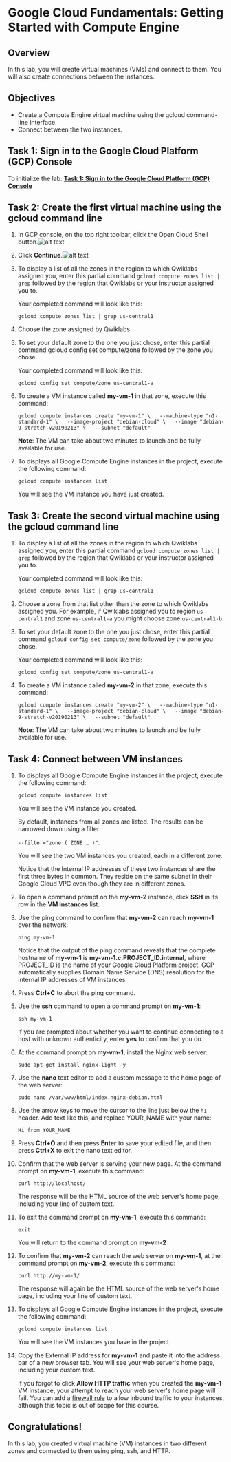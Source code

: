 # Google Cloud Fundamentals: Getting Started with Compute Engine

## Overview
In this lab, you will create virtual machines (VMs) and connect to them. You will also create connections between the instances.

## Objectives
* Create a Compute Engine virtual machine using the gcloud command-line interface.
* Connect between the two instances.

## Task 1: Sign in to the Google Cloud Platform (GCP) Console
To initialize the lab: [**Task 1: Sign in to the Google Cloud Platform (GCP) Console**](https://github.com/SymbioteKe/GADS-2020-GCP-Practice-Project/blob/translation/translation/Task%201%20-%20Sign%20in%20to%20the%20Google%20Cloud%20Platform%20(GCP)%20Console.md)

## Task 2: Create the first virtual machine using the gcloud command line

1. In GCP console, on the top right toolbar, click the Open Cloud Shell button.![alt text](https://cdn.qwiklabs.com/vdY5e%2Fan9ZGXw5a%2FZMb1agpXhRGozsOadHURcR8thAQ%3D)

2. Click **Continue**.![alt text](https://cdn.qwiklabs.com/lr3PBRjWIrJ%2BMQnE8kCkOnRQQVgJnWSg4UWk16f0s%2FA%3D)

3. To display a list of all the zones in the region to which Qwiklabs assigned you, enter this partial command `gcloud compute zones list | grep` followed by the region that Qwiklabs or your instructor assigned you to.

   Your completed command will look like this:  

   `gcloud compute zones list | grep us-central1`

4. Choose the zone assigned by Qwiklabs

5. To set your default zone to the one you just chose, enter this partial command gcloud config set compute/zone followed by the zone you chose.

   Your completed command will look like this:  

   `gcloud config set compute/zone us-central1-a`

6. To create a VM instance called **my-vm-1** in that zone, execute this command:  

   `gcloud compute instances create "my-vm-1" \  
   --machine-type "n1-standard-1" \  
   --image-project "debian-cloud" \  
   --image "debian-9-stretch-v20190213" \  
   --subnet "default"`  

   **Note**: The VM can take about two minutes to launch and be fully available for use.

7. To displays all Google Compute Engine instances in the project, execute the following command:  

   `gcloud compute instances list`  

   You will see the VM instance you have just created.

## Task 3: Create the second virtual machine using the gcloud command line

1. To display a list of all the zones in the region to which Qwiklabs assigned you, enter this partial command `gcloud compute zones list | grep` followed by the region that Qwiklabs or your instructor assigned you to.  

   Your completed command will look like this:  

   `gcloud compute zones list | grep us-central1`

2. Choose a zone from that list other than the zone to which Qwiklabs assigned you. For example, if Qwiklabs assigned you to region `us-central1` and zone `us-central1-a` you might choose zone `us-central1-b`.

3. To set your default zone to the one you just chose, enter this partial command `gcloud config set compute/zone` followed by the zone you chose.

   Your completed command will look like this:  

   `gcloud config set compute/zone us-central1-a`

4. To create a VM instance called **my-vm-2** in that zone, execute this command:  

   `gcloud compute instances create "my-vm-2" \  
   --machine-type "n1-standard-1" \  
   --image-project "debian-cloud" \  
   --image "debian-9-stretch-v20190213" \  
   --subnet "default"`  

   **Note**: The VM can take about two minutes to launch and be fully available for use.

## Task 4: Connect between VM instances
1. To displays all Google Compute Engine instances in the project, execute the following command:  

   `gcloud compute instances list`  

   You will see the VM instance you created.  

   By default, instances from all zones are listed. The results can be narrowed down using a filter:  

   `--filter="zone:( ZONE … )"`.

   You will see the two VM instances you created, each in a different zone.  

   Notice that the Internal IP addresses of these two instances share the first three bytes in common. They reside on the same subnet in their Google Cloud VPC even though they are in different zones.

2. To open a command prompt on the **my-vm-2** instance, click **SSH** in its row in the **VM instances** list.

3. Use the ping command to confirm that **my-vm-2** can reach **my-vm-1** over the network:  

   `ping my-vm-1`  

   Notice that the output of the ping command reveals that the complete hostname of **my-vm-1** is **my-vm-1.c.PROJECT_ID.internal**, where PROJECT_ID is the name of your Google Cloud Platform project. GCP automatically supplies Domain Name Service (DNS) resolution for the internal IP addresses of VM instances.

4. Press **Ctrl+C** to abort the ping command.

5. Use the **ssh** command to open a command prompt on **my-vm-1**:  

   `ssh my-vm-1`

   If you are prompted about whether you want to continue connecting to a host with unknown authenticity, enter **yes** to confirm that you do.

6. At the command prompt on **my-vm-1**, install the Nginx web server:  

   `sudo apt-get install nginx-light -y`

7. Use the **nano** text editor to add a custom message to the home page of the web server:  

   `sudo nano /var/www/html/index.nginx-debian.html`

8. Use the arrow keys to move the cursor to the line just below the `h1` header. Add text like this, and replace YOUR_NAME with your name:  

   `Hi from YOUR_NAME`

9. Press **Ctrl+O** and then press **Enter** to save your edited file, and then press **Ctrl+X** to exit the nano text editor.

10. Confirm that the web server is serving your new page. At the command prompt on **my-vm-1**, execute this command:  

    `curl http://localhost/`  

    The response will be the HTML source of the web server's home page, including your line of custom text.

11. To exit the command prompt on **my-vm-1**, execute this command:  

    `exit`

    You will return to the command prompt on **my-vm-2**

12. To confirm that **my-vm-2** can reach the web server on **my-vm-1**, at the command prompt on **my-vm-2**, execute this command:  

    `curl http://my-vm-1/`  

    The response will again be the HTML source of the web server's home page, including your line of custom text.

13. To displays all Google Compute Engine instances in the project, execute the following command:  

    `gcloud compute instances list`  

    You will see the VM instances you have in the project.

14. Copy the External IP address for **my-vm-1** and paste it into the address bar of a new browser tab. You will see your web server's home page, including your custom text.

    If you forgot to click **Allow HTTP traffic** when you created the **my-vm-1** VM instance, your attempt to reach your web server's home page will fail. You can add a [firewall rule](https://cloud.google.com/vpc/docs/firewalls) to allow inbound traffic to your instances, although this topic is out of scope for this course.

## Congratulations!
In this lab, you created virtual machine (VM) instances in two different zones and connected to them using ping, ssh, and HTTP.
